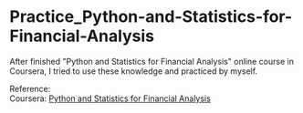 # Practice_Python-and-Statistics-for-Financial-Analysis

After finished "Python and Statistics for Financial Analysis" online course in Coursera, I tried to use these knowledge and practiced by myself.



Reference: <br>
Coursera: [Python and Statistics for Financial Analysis](https://www.coursera.org/learn/python-statistics-financial-analysis)
